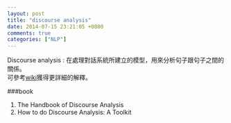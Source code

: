 ```yaml
---
layout: post
title: "discourse analysis"
date: 2014-07-15 23:21:05 +0800
comments: true
categories: ["NLP"]
---
```


Discourse analysis : 在處理對話系統所建立的模型，用來分析句子跟句子之間的關係。  
可參考[wiki]獲得更詳細的解釋。

###book
1. The Handbook of Discourse Analysis  
2.  How to do Discourse Analysis: A Toolkit 


[wiki]: http://en.wikipedia.org/wiki/Discourse_analysis